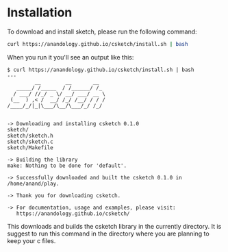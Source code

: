 # Installation

To download and install sketch, please run the following command:

```bash
curl https://anandology.github.io/csketch/install.sh | bash
```

When you run it you'll see an output like this:

```text
$ curl https://anandology.github.io/csketch/install.sh | bash
---
         __        __       __
   _____/ /_____  / /______/ /_
  / ___/ //_/ _ \/ __/ ___/ __ \
 (__  ) ,< /  __/ /_/ /__/ / / /
/____/_/|_|\___/\__/\___/_/ /_/


-> Downloading and installing csketch 0.1.0
sketch/
sketch/sketch.h
sketch/sketch.c
sketch/Makefile

-> Building the library
make: Nothing to be done for 'default'.

-> Successfully downloaded and built the csketch 0.1.0 in /home/anand/play.

-> Thank you for downloading csketch.

-> For documentation, usage and examples, please visit:
   https://anandology.github.io/csketch/
```

This downloads and builds the csketch library in the currently directory. It is suggest to run this command in the directory where you are planning to keep your c files.

